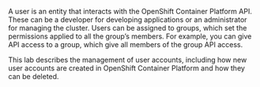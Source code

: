 A user is an entity that interacts with the OpenShift Container Platform API. These can be a developer for developing applications or an administrator for managing the cluster. Users can be assigned to groups, which set the permissions applied to all the group’s members. For example, you can give API access to a group, which give all members of the group API access.

This lab describes the management of user accounts, including how new user accounts are created in OpenShift Container Platform and how they can be deleted.

